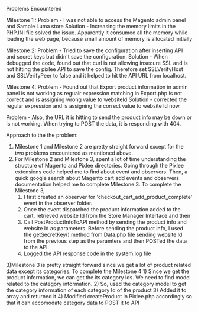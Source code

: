 Problems Encountered

Milestone 1 : 
Problem - I was not able to access the Magento admin panel and Sample Luma store
Solution - Increasing the memory limits in the PHP.INI file solved the issue. Apparently it consumed all the memory while loading the web page, because
small amount of memory is allocated initially

Milestone 2:
Problem - Tried to save the configuration after inserting API and secret keys but didn't save the configuration. 
Solution - When debugged the code, found out that curl is not allowing insecure SSL and is not hitting the pixlee API to save the config.
Therefore set SSLVerifyHost and SSLVerifyPeer to false and it helped to hit the API URL from localhost.

Milestone 4: 
Problem - Found out that Export product information in admin panel is not working as regualr expression matching in Export.php is not correct and is
		  assigning wrong value to websiteId
Solution - corrected the regular expression and is assigning the correct value to website Id now.

Problem - Also, the URL it is hitting to send the product info may be down or is not working. When trying to POST the data, it is responding with 404.



Approach to the the problem:

1) Milestone 1 and Milestone 2 are pretty straight forward except for the two problems encountered as mentioned above. 
2) For Milestone 2 and Milestone 3, spent a lot of time understanding the structure of Magento and Pixlee directories. Going through the Pixlee 
extensions code helped me to find about event and observers. Then, a quick google search about Magento cart add events and observers documentation 
helped me to complete Milestone 3.
	To complete the Milestone 3,
	1) I first created an observer for 'checkout_cart_add_product_complete' event in the observer folder.
	2) Once the event dispatched the product information added to the cart, retrieved website Id from the Store Manager Interface and then
	3) Call PostProductInfoToAPI method by sending the product info and website Id as parameters. Before sending the product info, I used the 
	   getSecretKey() method from Data.php file sending website Id from the previous step as the paramters and then POSTed the data to the API.
	4) Logged the API response code in the system.log file 
 
3)Milestone 3 is pretty straight forward since we get a lot of product related data except its categories.
    To complete the Milestone 4
	1) Since we get the product information, we can get the its category Ids. We need to find model related to the category information.
	2) So, used the category model to get the category information of each category Id of the product
	3) Added it to array and returned it
	4) Modified createProduct in Pixlee.php accordingly so that it can accomodate category data to POST it to API
	

	
 
